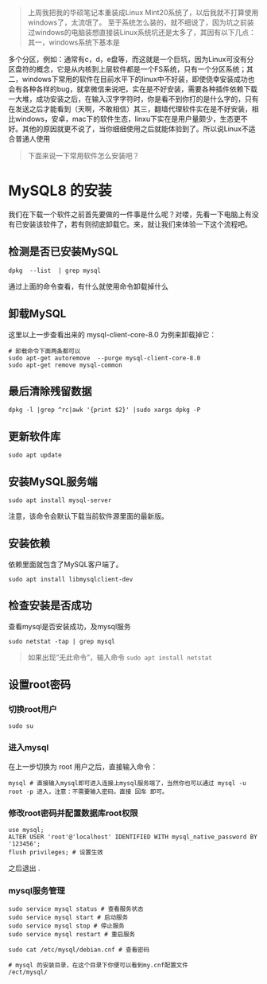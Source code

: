 > 上周我把我的华硕笔记本重装成Linux Mint20系统了，以后我就不打算使用windows了，太流氓了。
> 至于系统怎么装的，就不细说了，因为坑之前装过windows的电脑装想直接装Linux系统坑还是太多了，其因有以下几点：其一，windows系统下基本是
>
多个分区，例如：通常有c，d，e盘等，而这就是一个巨坑，因为Linux可没有分区盘符的概念，它是从内核到上层软件都是一个FS系统，只有一个分区系统；其二，windows下常用的软件在目前水平下的linux中不好装，即使侥幸安装成功也会有各种各样的bug，就拿微信来说吧，实在是不好安装，需要各种插件依赖下载一大堆，成功安装之后，在输入汉字字符时，你是看不到你打的是什么字的，只有在发送之后才能看到（天啊，不敢相信）其三，翻墙代理软件实在是不好安装，相比windows，安卓，mac下的软件生态，linxu下实在是用户量颇少，生态更不好。其他的原因就更不说了，当你细细使用之后就能体验到了。所以说Linux不适合普通人使用
> 下面来说一下常用软件怎么安装吧？

# MySQL8 的安装

我们在下载一个软件之前首先要做的一件事是什么呢？对喽，先看一下电脑上有没有已安装该软件了，若有则彻底卸载它。来，就让我们来体验一下这个流程吧。

## 检测是否已安装MySQL

```shell
dpkg  --list  | grep mysql
```

通过上面的命令查看，有什么就使用命令卸载掉什么

## 卸载MySQL

这里以上一步查看出来的 mysql-client-core-8.0 为例来卸载掉它：

```shell
# 卸载命令下面两条都可以
sudo apt-get autoremove  --purge mysql-client-core-8.0
sudo apt-get remove mysql-common
```

## 最后清除残留数据

```shell
dpkg -l |grep ^rc|awk '{print $2}' |sudo xargs dpkg -P
```

## 更新软件库

```shell
sudo apt update
```

## 安装MySQL服务端

```shell
sudo apt install mysql-server
```

注意，该命令会默认下载当前软件源里面的最新版。

## 安装依赖

依赖里面就包含了MySQL客户端了。

```shell
sudo apt install libmysqlclient-dev
```

## 检查安装是否成功

查看mysql是否安装成功，及mysql服务

```shell
sudo netstat -tap | grep mysql
```

> 如果出现“无此命令”，输入命令 `sudo apt install netstat`

## 设置root密码

### 切换root用户

`sudo su`

### 进入mysql

在上一步切换为 root 用户之后，直接输入命令：

```shell
mysql # 直接输入mysql即可进入连接上mysql服务端了，当然你也可以通过 mysql -u root -p 进入，注意：不需要输入密码，直接 回车 即可。
```

### 修改root密码并配置数据库root权限

```shell
use mysql;
ALTER USER 'root'@'localhost' IDENTIFIED WITH mysql_native_password BY '123456';
flush privileges; # 设置生效
```

之后退出 .

### mysql服务管理

```shell
sudo service mysql status # 查看服务状态
sudo service mysql start # 启动服务
sudo service mysql stop # 停止服务
sudo service mysql restart # 重启服务

sudo cat /etc/mysql/debian.cnf # 查看密码

# mysql 的安装目录，在这个目录下你便可以看到my.cnf配置文件
/ect/mysql/
```
